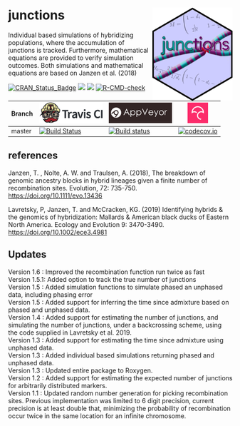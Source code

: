 # junctions <img src="pics/junctions_sticker3.png" align="right" width="180" />
Individual based simulations of hybridizing populations, where the accumulation of junctions is tracked. Furthermore, mathematical equations are provided to verify simulation outcomes. Both simulations and mathematical equations are based on Janzen et al. (2018) 

[![CRAN_Status_Badge](http://www.r-pkg.org/badges/version/junctions)](https://cran.r-project.org/package=junctions)
[![](http://cranlogs.r-pkg.org/badges/grand-total/junctions)](https://cran.r-project.org/package=junctions)
[![](http://cranlogs.r-pkg.org/badges/junctions)](https://cran.r-project.org/package=junctions)
[![R-CMD-check](https://github.com/thijsjanzen/junctions/workflows/R-CMD-check/badge.svg)](https://github.com/thijsjanzen/junctions/actions)

Branch|[![Travis CI logo](pics/TravisCI.png)](https://travis-ci.org)|[![AppVeyor logo](pics/AppVeyor.png)](https://www.appveyor.com)|[![Codecov logo](pics/Codecov.png)](https://www.codecov.io)
---|---|---|---
master|[![Build Status](https://travis-ci.org/thijsjanzen/junctions.svg?branch=master)](https://travis-ci.org/thijsjanzen/junctions)|[![Build status](https://ci.appveyor.com/api/projects/status/rt9856tv3pi87sms?svg=true)](https://ci.appveyor.com/project/thijsjanzen/junctions)|[![codecov.io](https://codecov.io/gh/thijsjanzen/junctions/branch/master/graph/badge.svg)](https://codecov.io/gh/thijsjanzen/junctions)




## references
Janzen, T. , Nolte, A. W. and Traulsen, A. (2018), The breakdown of genomic ancestry blocks in hybrid lineages given a finite number of recombination sites. Evolution, 72: 735-750. https://doi.org/10.1111/evo.13436

Lavretsky, P, Janzen, T. and McCracken, KG.  (2019) Identifying hybrids & the genomics of hybridization: Mallards & American black ducks of Eastern North America. Ecology and Evolution 9: 3470-3490. https://doi.org/10.1002/ece3.4981

## Updates
Version 1.6 :  Improved the recombination function run twice as fast <br />
Version 1.5.1: Added option to track the true number of junctions <br />
Version 1.5  : Added simulation functions to simulate phased an unphased data, including phasing error <br />
Version 1.5  : Added support for inferring the time since admixture based on phased and unphased data. <br />
Version 1.4  : Added support for estimating the number of junctions, and simulating the number of junctions, under a backcrossing scheme, using the code supplied in Lavretsky et al. 2019. <br />
Version 1.3  : Added support for estimating the time since admixture using unphased data. <br />
Version 1.3  : Added individual based simulations returning phased and unphased data. <br />
Version 1.3  : Updated entire package to Roxygen. <br />
Version 1.2  : Added support for estimating the expected number of junctions for arbitrarily distributed markers. <br />
Version 1.1  : Updated random number generation for picking recombination sites. Previous implementation was limited to 6 digit precision, current precision is at least double that, minimizing the probability of recombination occur twice in the same location for an infinite chromosome. <br />
